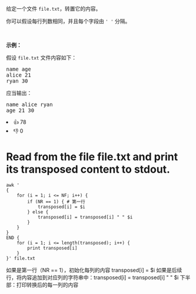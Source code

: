 <p>给定一个文件&nbsp;<code>file.txt</code>，转置它的内容。</p>

<p>你可以假设每行列数相同，并且每个字段由&nbsp;<code>' '</code> 分隔。</p>

<p>&nbsp;</p>

<p><strong>示例：</strong></p>

<p>假设&nbsp;<code>file.txt</code>&nbsp;文件内容如下：</p>

<pre>
name age
alice 21
ryan 30
</pre>

<p>应当输出：</p>

<pre>
name alice ryan
age 21 30
</pre>

<div><li>👍 78</li><li>👎 0</li></div>

# Read from the file file.txt and print its transposed content to stdout.
```shell
awk '
{
    for (i = 1; i <= NF; i++) {
        if (NR == 1) { # 第一行
            transposed[i] = $i 
        } else {
            transposed[i] = transposed[i] " " $i
        }
    }
}
END {
    for (i = 1; i <= length(transposed); i++) {
        print transposed[i]
    }
}' file.txt

```
如果是第一行（NR == 1），初始化每列的内容 transposed[i] = $i
如果是后续行，将内容追加到对应列的字符串中：transposed[i] = transposed[i] " " $i
下半部：打印转换后的每一列的内容
